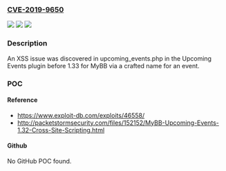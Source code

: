 ### [CVE-2019-9650](https://cve.mitre.org/cgi-bin/cvename.cgi?name=CVE-2019-9650)
![](https://img.shields.io/static/v1?label=Product&message=n%2Fa&color=blue)
![](https://img.shields.io/static/v1?label=Version&message=n%2Fa&color=blue)
![](https://img.shields.io/static/v1?label=Vulnerability&message=n%2Fa&color=brighgreen)

### Description

An XSS issue was discovered in upcoming_events.php in the Upcoming Events plugin before 1.33 for MyBB via a crafted name for an event.

### POC

#### Reference
- https://www.exploit-db.com/exploits/46558/
- http://packetstormsecurity.com/files/152152/MyBB-Upcoming-Events-1.32-Cross-Site-Scripting.html

#### Github
No GitHub POC found.

